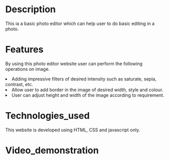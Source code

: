 # Description
This ia a basic photo editor which can help user to do basic editing in a photo.
# Features
By using this photo editor website user can perform the following operations on image.
<li>Adding impressive filters of desired intensity such as saturate, sepia, contrast, etc.</li>
<li>Allow user to add border in the image of desired width, style and colour.</li>
<li>User can adjust height and width of the image according to requirement.</li>

# Technologies_used
This website is developed using HTML, CSS and javascript only.
# Video_demonstration